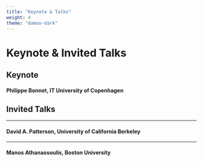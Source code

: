```yaml
---
title: "Keynote & Talks"
weight: 4
theme: "damon-dark"
---
```


# Keynote & Invited Talks

## Keynote
#### Philippe Bonnet, IT University of Copenhagen

## Invited Talks

---

#### David A. Patterson, University of California Berkeley

--- 

#### Manos Athanassoulis, Boston University

